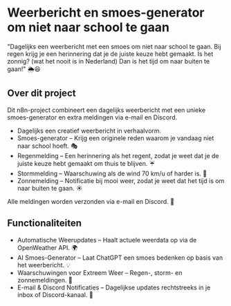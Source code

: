 # Weerbericht en smoes-generator om niet naar school te gaan
"Dagelijks een weerbericht met een smoes om niet naar school te gaan. Bij regen krijg je een herinnering dat je de juiste keuze hebt gemaakt. Is het zonnig? (wat het nooit is in Nederland) Dan is het tijd om naar buiten te gaan!" 🌦️😆

##  Over dit project
Dit n8n-project combineert een dagelijks weerbericht met een unieke smoes-generator en extra meldingen via e-mail en Discord.

- Dagelijks een creatief weerbericht in verhaalvorm.
- Smoes-generator – Krijg een originele reden waarom je vandaag niet naar school hoeft. 🎭
- Regenmelding – Een herinnering als het regent, zodat je weet dat je de juiste keuze hebt gemaakt om thuis te blijven. ☔
- Stormmelding – Waarschuwing als de wind 70 km/u of harder is. 💨
- Zonnemelding – Notificatie bij mooi weer, zodat je weet dat het tijd is om naar buiten te gaan. ☀️

Alle meldingen worden verzonden via e-mail en Discord. 📩

## Functionaliteiten
- Automatische Weerupdates – Haalt actuele weerdata op via de OpenWeather API. 🌍
- AI Smoes-Generator – Laat ChatGPT een smoes bedenken op basis van het weerbericht. 💡
- Waarschuwingen voor Extreem Weer – Regen-, storm- en zonnemeldingen. 🚦
- E-mail & Discord Notificaties – Dagelijkse updates rechtstreeks in je inbox of Discord-kanaal. 📩
